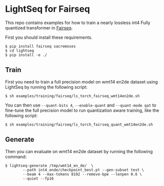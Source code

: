 # LightSeq for Fairseq
This repo contains examples for how to train a nearly lossless int4 Fully quantized transformer in [Fairseq](https://github.com/pytorch/fairseq).

First you should install these requirements.
```shell
$ pip install fairseq sacremoses
$ cd lightseq
$ pip install -e ./
```

## Train
First you need to train a full precision model on wmt14 en2de dataset using LightSeq by running the following script:
```shell
$ sh examples/training/fairseq/ls_torch_fairseq_wmt14en2de.sh
```

You can then use `--quant-bits 4`, `--enable-quant` and `--quant-mode qat` to fine-tune the full precision model to run quantization aware training, like the following script:
```shell
$ sh examples/training/fairseq/ls_torch_fairseq_quant_wmt14en2de.sh
```

## Generate
Then you can evaluate on wmt14 en2de dataset by running the following command:
```shell
$ lightseq-generate /tmp/wmt14_en_de/  \
        --path int4_ende/checkpoint_best.pt --gen-subset test \
        --beam 4 --max-tokens 8192 --remove-bpe --lenpen 0.6 \
        --quiet --fp16
```
